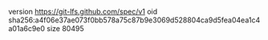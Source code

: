 version https://git-lfs.github.com/spec/v1
oid sha256:a4f06e37ae073f0bb578a75c87b9e3069d528804ca9d5fea04ea1c4a01a6c9e0
size 80495
